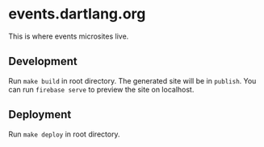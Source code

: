 # events.dartlang.org

This is where events microsites live.

## Development

Run `make build` in root directory. The generated site will be in `publish`. 
You can run `firebase serve` to preview the site on localhost.

## Deployment

Run `make deploy` in root directory.
